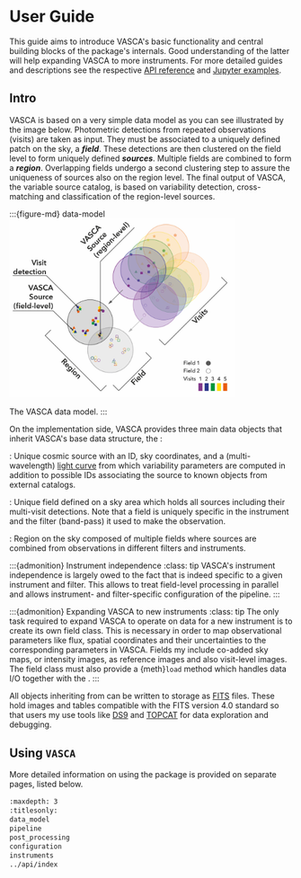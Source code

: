 # User Guide

This guide aims to introduce VASCA's basic functionality and central building blocks
of the package's internals. Good understanding of the latter will help expanding VASCA
to more instruments. For more detailed guides and descriptions see the respective [API reference](../api/index.rst)
and [Jupyter examples](https://github.com/rbuehler/vasca/tree/main/vasca/examples).

## Intro

VASCA is based on a very simple data model as you can see illustrated by the image below.
Photometric detections from repeated observations (visits) are taken as input. They must
be associated to a uniquely defined patch on the sky, a **_field_**. These detections are
then clustered on the field level to form uniquely defined **_sources_**. Multiple fields
are combined to form a **_region_**. Overlapping fields undergo a second clustering step
to assure the uniqueness of sources also on the region level. The final output of VASCA,
the variable source catalog, is based on variability detection, cross-matching and
classification of the region-level sources.

:::{figure-md} data-model
<img src="../images/VASCA_data_model_v2.jpg" alt="data_model" class="bg-primary mb-1" width="400px">

The VASCA data model.
:::

On the implementation side, VASCA provides three main data objects that inherit VASCA's
base data structure, the [](#TableCollection):

[](#Source)
: Unique cosmic source with an ID, sky coordinates, and a (multi-wavelength) [light curve](https://en.wikipedia.org/wiki/Light_curve)
from which variability parameters are computed in addition to possible IDs associating
the source to known objects from external catalogs.

[](#BaseField)
: Unique field defined on a sky area which holds all sources including their multi-visit
detections. Note that a field is uniquely specific in the instrument and the filter
(band-pass) it used to make the observation.

[](#Region)
: Region on the sky composed of multiple fields where sources are combined from
observations in different filters and instruments.

:::{admonition} Instrument independence
:class: tip
VASCA's instrument independence is largely owed to the fact that [](#BaseField) is indeed
specific to a given instrument and filter. This allows to treat field-level processing in
parallel and allows instrument- and filter-specific configuration of the pipeline.
:::

:::{admonition} Expanding VASCA to new instruments 
:class: tip
The only task required to expand VASCA to operate on data for a new instrument is to
create its own field class. This is necessary in order to map observational parameters
like flux, spatial coordinates and their uncertainties to the corresponding parameters in
VASCA. Fields my include co-added sky maps, or intensity images, as reference images and
also visit-level images. The field class must also provide a {meth}`load` method which
handles data I/O together with the [](#ResourceManager).
:::

All objects inheriting from [](#TableCollection) can be written to storage as [FITS](https://en.wikipedia.org/wiki/FITS)
files. These hold images and tables compatible with the FITS version 4.0 standard so that
users my use tools like [DS9](https://sites.google.com/cfa.harvard.edu/saoimageds9) and
[TOPCAT](https://www.star.bristol.ac.uk/mbt/topcat/) for data exploration and debugging.

## Using `VASCA`
More detailed information on using the package is provided on separate pages,
listed below.

```{toctree}
:maxdepth: 3
:titlesonly:
data_model
pipeline
post_processing
configuration
instruments
../api/index
```